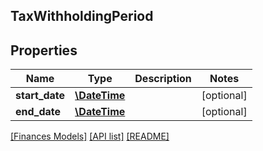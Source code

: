 ## TaxWithholdingPeriod

## Properties

Name | Type | Description | Notes
------------ | ------------- | ------------- | -------------
**start_date** | [**\DateTime**](\DateTime.md) |  | [optional]
**end_date** | [**\DateTime**](\DateTime.md) |  | [optional]

[[Finances Models]](../) [[API list]](../../Api) [[README]](../../../README.md)
